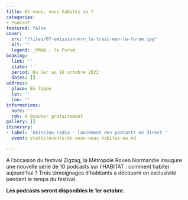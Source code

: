 ```yaml
---
title: Et vous, vous habitez où ?
categories:
- Podcast
featured: false
cover:
  src: "/files/07-emission-mrn_le-trait-man-le-forum.jpg"
  alt: ''
  legend: _©MaN - le Forum_
booking:
  link: ''
  state: ''
  period: Du 1er au 16 octobre 2022
  dates: []
address:
  place: En ligne
  lat: ''
  lon: ''
informations:
  note: ''
  rdv: A écouter gratuitement
gallery: []
itinerary:
- label: 'Emission radio - lancement des podcasts en direct '
  event: static/events/et-vous-vous-habitez-ou.md

---
```

A l’occasion du festival Zigzag, la Métropole Rouen Normandie inaugure une nouvelle série de 10 podcasts sur l’HABITAT : comment habiter aujourd’hui ? Trois témoignages d’habitants à découvrir en exclusivité pendant le temps du festival.

**Les podcasts seront disponibles le 1er octobre.**